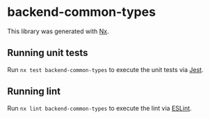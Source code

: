 # backend-common-types

This library was generated with [Nx](https://nx.dev).

## Running unit tests

Run `nx test backend-common-types` to execute the unit tests via [Jest](https://jestjs.io).

## Running lint

Run `nx lint backend-common-types` to execute the lint via [ESLint](https://eslint.org/).
